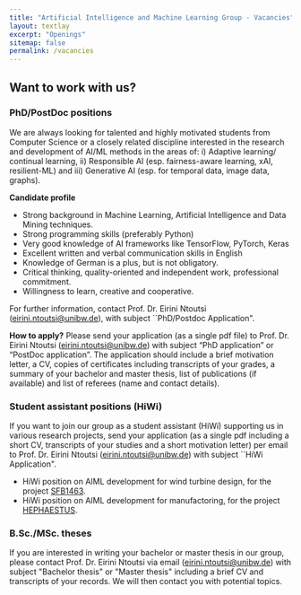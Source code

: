 ```yaml
---
title: "Artificial Intelligence and Machine Learning Group - Vacancies"
layout: textlay
excerpt: "Openings"
sitemap: false
permalink: /vacancies
---
```



## Want to work with us?

### PhD/PostDoc positions
We are always looking for talented and highly motivated students from Computer Science or a closely related discipline interested in the research and development of AI/ML methods in the areas of: i) Adaptive learning/ continual learning, ii) Responsible AI (esp. fairness-aware learning, xAI, resilient-ML) and iii) Generative AI (esp. for temporal data, image data, graphs).

**Candidate profile**
<ul>
<li>Strong background in Machine Learning, Artificial Intelligence and Data Mining techniques.</li>
<li>Strong programming skills (preferably Python)</li>
<li>Very good knowledge of AI frameworks like TensorFlow, PyTorch, Keras</li>
<li>Excellent written and verbal communication skills in English</li>
<li>Knowledge of German is a plus, but is not obligatory. </li>
<li>Critical thinking, quality-oriented and independent work, professional commitment.</li>
<li>Willingness to learn, creative and cooperative.</li>
</ul>
  
For further information, contact Prof. Dr. Eirini Ntoutsi (eirini.ntoutsi@unibw.de), with subject ``PhD/Postdoc Application". 

**How to apply?**
Please send your application (as a single pdf file) to Prof. Dr. Eirini Ntoutsi (eirini.ntoutsi@unibw.de) with subject “PhD application” or “PostDoc application”. The application should include a brief motivation letter, a CV, copies of certificates including transcripts of your grades, a summary of your bachelor and master thesis, list of publications (if available) and list of referees (name and contact details). 
<!-- Applications will be considered as they are received and until the positions are filled.-->

<!--## Current opennings incl. information on how to apply
<ul>
  <li>PostDoc/PhD position on <a href="https://www.unibw.de/stellenausschreibungen/wissenschaftliche-mitarbeiterinnen-und-mitarbeiter/fi-code-wm-e13-fairness-aware.pdf
    " target="_new">multi-fairness-aware machine learning</a> related to the EU project <a href = "{{ site.url }}{{ site.baseurl }}/projects/mammoth">MAMMoth</a></li>
  <li>PhD position on <a href="https://www.unibw.de/code/karriere/220805-prof-ntoutsi-stellenausschreibung_fairness_en_final.pdf
    " target="_new">online fairness-aware machine learning</a>.</li>
 <li>PhD position on <a href="https://www.unibw.de/code/karriere/220805-prof-ntoutsi-stellenausschreibung_xai_en_final.pdf" target="_new">Explainable AI (XAI)</a>.</li>
 <li>PhD position on <a href="https://www.unibw.de/code/karriere/220805-prof-ntoutsi-stellenausschreibung_adaptivelearning_en_final.pdf" target="_new">adaptive learning</a>.</li>
  <li>PostDoc/PhD position on generative AI (to be announced)  related to the EU project <a href = "{{ site.url }}{{ site.baseurl }}/projects/stelar">STELAR</a></li>
  <li>PhD position on shape error prediction under limited feedback (to be announced)</li>
</ul>
-->


### Student assistant positions (HiWi)
If you want to join our group as a student assistant (HiWi) supporting us in various research projects, send your application (as a single pdf including a short CV, transcripts of your studies and a short motivation letter) per email to Prof. Dr. Eirini Ntoutsi (eirini.ntoutsi@unibw.de) with subject ``HiWi Application". 
<ul>
  <li>HiWi position on AIML development for wind turbine design, for the project <a href = "{{ site.url }}{{ site.baseurl }}/projects/offshore">SFB1463</a>.</li>
  <li>HiWi position on AIML development for manufactoring, for the project <a href = "{{ site.url }}{{ site.baseurl }}/projects/hephaestus">HEPHAESTUS</a>.</li>
</ul>

### B.Sc./MSc. theses
If you are interested in writing your bachelor or master thesis in our group, please contact Prof. Dr. Eirini Ntoutsi via email (eirini.ntoutsi@unibw.de) with subject "Bachelor thesis" or "Master thesis" including a brief CV and transcripts of your records. We will then contact you with potential topics.




